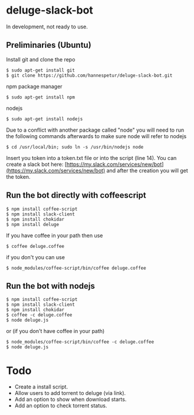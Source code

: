 # deluge-slack-bot

In development, not ready to use.

## Preliminaries (Ubuntu)
Install git and clone the repo

	$ sudo apt-get install git
	$ git clone https://github.com/hannespetur/deluge-slack-bot.git

npm package manager

	$ sudo apt-get install npm

nodejs

	$ sudo apt-get install nodejs

Due to a conflict with another package called "node" you will need to run the following commands afterwards to make sure node will refer to nodejs

	$ cd /usr/local/bin; sudo ln -s /usr/bin/nodejs node

Insert you token into a token.txt file or into the script (line 14). You can create a slack bot here: [https://my.slack.com/services/new/bot](https://my.slack.com/services/new/bot) and after the creation you will get the token.

## Run the bot directly with coffeescript
	$ npm install coffee-script
	$ npm install slack-client
	$ npm install chokidar
	$ npm install deluge

If you have coffee in your path then use

	$ coffee deluge.coffee

if you don't you can use

	$ node_modules/coffee-script/bin/coffee deluge.coffee

## Run the bot with nodejs
	$ npm install coffee-script
	$ npm install slack-client
	$ npm install chokidar
	$ coffee -c deluge.coffee
	$ node deluge.js

or (if you don't have coffee in your path)

	$ node_modules/coffee-script/bin/coffee -c deluge.coffee
	$ node deluge.js

# Todo
* Create a install script.
* Allow users to add torrent to deluge (via link).
* Add an option to show when download starts.
* Add an option to check torrent status.
